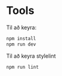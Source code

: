# Tools

Til að keyra:

```bash
npm install
npm run dev
````

Til að keyra stylelint

```bash
npm run lint
````

